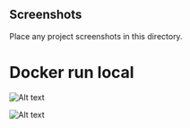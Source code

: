 ## Screenshots 

Place any project screenshots in this directory.

# Docker run local

![Alt text](image-1.png)


![Alt text](image-2.png)